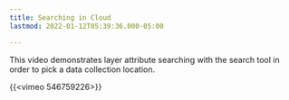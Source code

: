 ```yaml
---
title: Searching in Cloud
lastmod: 2022-01-12T05:39:36.000-05:00

---
```

This video demonstrates layer attribute searching with the search tool in order to pick a data collection location.

{{<vimeo 546759226>}}